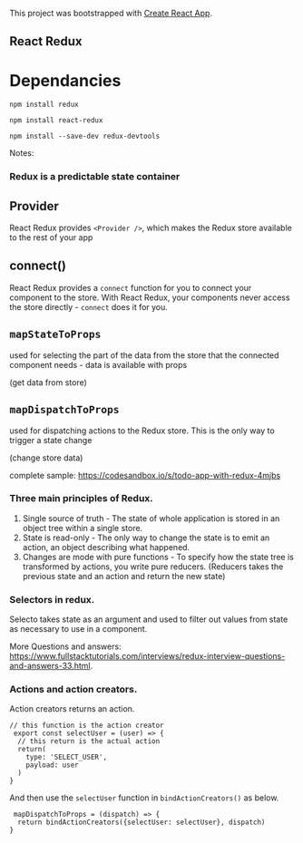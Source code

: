 This project was bootstrapped with [Create React App](https://github.com/facebook/create-react-app).

## React Redux

# Dependancies
```npm install redux```

```npm install react-redux```

```npm install --save-dev redux-devtools```

Notes:   
### Redux is a predictable state container

## Provider
React Redux provides ```<Provider />```, which makes the Redux store available to the rest of your app

## connect()
React Redux provides a ```connect``` function for you to connect your component to the store.
With React Redux, your components never access the store directly - ```connect``` does it for you.

## ```mapStateToProps```
 used for selecting the part of the data from the store that the connected component needs - data is available with props
 
 (get data from store)

## ```mapDispatchToProps```
used for dispatching actions to the Redux store. This is the only way to trigger a state change

(change store data)

complete sample: https://codesandbox.io/s/todo-app-with-redux-4mjbs

### Three main principles of Redux.  
   1. Single source of truth - The state of whole application is stored in an object tree within a single store.   
   2. State is read-only - The only way to change the state is to emit an action, an object describing what happened.   
   3. Changes are mode with pure functions - To specify how the state tree is transformed by actions, you write pure reducers.   (Reducers takes the previous state and an action and return the new state)   
   
### Selectors in redux.  
Selecto takes state as an argument and used to filter out values from state as necessary to use in a component.   

More Questions and answers: https://www.fullstacktutorials.com/interviews/redux-interview-questions-and-answers-33.html.  

### Actions and action creators.  
Action creators returns an action. 

```
// this function is the action creator
 export const selectUser = (user) => {
  // this return is the actual action
  return(
    type: 'SELECT_USER',
    payload: user
  )
}

```
And then use the `selectUser` function in `bindActionCreators()` as below.  
```
 mapDispatchToProps = (dispatch) => {
  return bindActionCreators({selectUser: selectUser}, dispatch)
}
```
